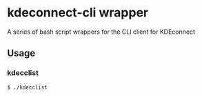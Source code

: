 # kdeconnect-cli wrapper
A series of bash script wrappers for the CLI client for KDEconnect

## Usage

### kdecclist

```bash
$ ./kdecclist
```
